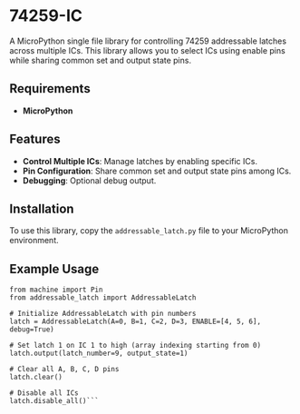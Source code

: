 # 74259-IC
A MicroPython single file library for controlling 74259 addressable latches across multiple ICs. This library allows you to select ICs using enable pins while sharing common set and output state pins.

## Requirements

- **MicroPython**

## Features

- **Control Multiple ICs**: Manage latches by enabling specific ICs.
- **Pin Configuration**: Share common set and output state pins among ICs.
- **Debugging**: Optional debug output.

## Installation

To use this library, copy the `addressable_latch.py` file to your MicroPython environment.

## Example Usage

```
from machine import Pin
from addressable_latch import AddressableLatch

# Initialize AddressableLatch with pin numbers
latch = AddressableLatch(A=0, B=1, C=2, D=3, ENABLE=[4, 5, 6], debug=True)

# Set latch 1 on IC 1 to high (array indexing starting from 0)
latch.output(latch_number=9, output_state=1)

# Clear all A, B, C, D pins
latch.clear()

# Disable all ICs
latch.disable_all()```
